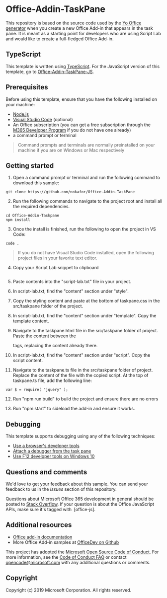 # Office-Addin-TaskPane

This repository is based on the source code used by the [Yo Office generator](https://github.com/OfficeDev/generator-office) when you create a new Office Add-in that appears in the task pane. It is meant as a starting point for developers who are using Script Lab and would like to create a full-fledged Office Add-in.

## TypeScript

This template is written using [TypeScript](http://www.typescriptlang.org/). For the JavaScript version of this template, go to [Office-Addin-TaskPane-JS](https://github.com/OfficeDev/Office-Addin-TaskPane-JS).

## Prerequisites

Before using this template, ensure that you have the following installed on your machine:
- [Node.js](https://nodejs.org/en/)
- [Visual Studio Code](https://code.visualstudio.com/download) (optional)
- An Office subscription (you can get a free subscription through the [M365 Developer Program](https://aka.ms/o365devprogram) if you do not have one already)
- a command prompt or terminal

> Command prompts and terminals are normally preinstalled on your machine if you are on Windows or Mac respectively


## Getting started

1. Open a command prompt or terminal and run the following command to download this sample: 

```
git clone https://github.com/nokafor/Office-Addin-TaskPane
```

2. Run the following commands to navigate to the project root and install all the required dependencies.

```
cd Office-Addin-Taskpane
npm install
```

3. Once the install is finished, run the following to open the project in VS Code:

```
code .
```

> If you do not have Visual Studio Code installed, open the following project files in your favorite text editor.

4. Copy your Script Lab snippet to clipboard
<image>
  
5. Paste contents into the "script-lab.txt" file in your project.


6. In script-lab.txt, find the "content" section under "style". 

7. Copy the styling content and paste at the bottom of taskpane.css in the src/taskpane folder of the project.

8. In script-lab.txt, find the "content" section under "template". Copy the template content. 

9. Navigate to the taskpane.html file in the src/taskpane folder of project. Paste the content between the <main></main> tags, replacing the content already there.

10. In script-lab.txt, find the "content" section under "script". Copy the script content. 

11. Navigate to the taskpane.ts file in the src/taskpane folder of project. Replace the content of the file with the copied script.
At the top of taskpane.ts file, add the following line:

```
var $ = require( "jquery" );
```

12. Run "npm run build" to build the project and ensure there are no errors

13. Run "npm start" to sideload the add-in and ensure it works.


## Debugging

This template supports debugging using any of the following techniques:

- [Use a browser's developer tools](https://docs.microsoft.com/office/dev/add-ins/testing/debug-add-ins-in-office-online)
- [Attach a debugger from the task pane](https://docs.microsoft.com/office/dev/add-ins/testing/attach-debugger-from-task-pane)
- [Use F12 developer tools on Windows 10](https://docs.microsoft.com/office/dev/add-ins/testing/debug-add-ins-using-f12-developer-tools-on-windows-10)

## Questions and comments

We'd love to get your feedback about this sample. You can send your feedback to us in the *Issues* section of this repository.

Questions about Microsoft Office 365 development in general should be posted to [Stack Overflow](http://stackoverflow.com/questions/tagged/office-js+API).  If your question is about the Office JavaScript APIs, make sure it's tagged with  [office-js].

## Additional resources

* [Office add-in documentation](https://docs.microsoft.com/office/dev/add-ins/overview/office-add-ins)
* More Office Add-in samples at [OfficeDev on Github](https://github.com/officedev)

This project has adopted the [Microsoft Open Source Code of Conduct](https://opensource.microsoft.com/codeofconduct/). For more information, see the [Code of Conduct FAQ](https://opensource.microsoft.com/codeofconduct/faq/) or contact [opencode@microsoft.com](mailto:opencode@microsoft.com) with any additional questions or comments.

## Copyright

Copyright (c) 2019 Microsoft Corporation. All rights reserved.
